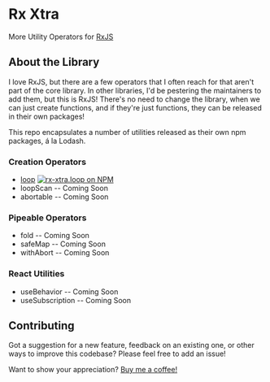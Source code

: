 # Rx Xtra

More Utility Operators for [RxJS](https://rxjs.dev/)

## About the Library

I love RxJS, but there are a few operators that I often reach for that aren't part of the core library.  In other libraries, I'd be pestering the maintainers to add them, but this is RxJS!  There's no need to change the library, when we can just create functions, and if they're just functions, they can be released in their own packages!

This repo encapsulates a number of utilities released as their own npm packages, á la Lodash.

### Creation Operators

* [loop](./packages/loop/) [![rx-xtra.loop on NPM](https://avatars.githubusercontent.com/u/6078720?s=48&v=4)](https://www.npmjs.com/package/rx-xtra.loop)
* loopScan -- Coming Soon
* abortable -- Coming Soon

### Pipeable Operators

* fold -- Coming Soon
* safeMap -- Coming Soon
* withAbort -- Coming Soon

### React Utilities

* useBehavior -- Coming Soon
* useSubscription -- Coming Soon

## Contributing

Got a suggestion for a new feature, feedback on an existing one, or other ways to improve this codebase?  Please feel free to add an issue!

Want to show your appreciation? [Buy me a coffee!](https://ko-fi.com/yesthatjoelshinness)
